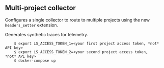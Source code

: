 ## Multi-project collector

Configures a single collector to route to multiple projects using the new `headers_setter` extension.

Generates synthetic traces for telemetry.

```
    $ export LS_ACCESS_TOKEN_1=<your first project access token, *not* API key>
    $ export LS_ACCESS_TOKEN_2=<your second project access token, *not* API key>
    $ docker-compose up
```